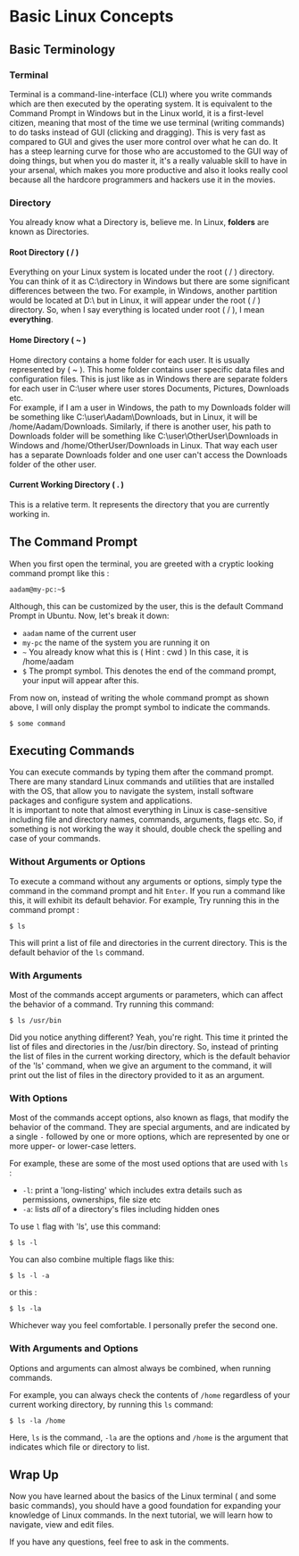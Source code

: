 # Basic Linux Concepts

## Basic Terminology

### Terminal
Terminal is a command-line-interface (CLI) where you write commands which are then executed by the operating system. It is equivalent to the Command Prompt in Windows but in the Linux world, it is a first-level citizen, meaning that most of the time we use terminal (writing commands) to do tasks instead of GUI (clicking and dragging). This is very fast as compared to GUI and  gives the user more control over what he can do. It has a steep learning curve for those who are accustomed to the GUI way of doing things, but when you do master it, it's a really valuable skill to have in your arsenal, which makes you more productive and also it looks really cool because all the hardcore programmers and hackers use it in the movies.

### Directory
You already know what a Directory is, believe me. In Linux, **folders** are known as Directories.
#### Root Directory ( / )
Everything on your Linux system is located under the root ( / ) directory. You can think of it as C:\\directory in Windows but there are some significant differences between the two. For example, in Windows, another partition would be located at D:\\ but in Linux, it will appear under the root ( / ) directory. So, when I say everything is located under root ( / ), I mean **everything**.
#### Home Directory ( ~ )
Home directory contains a home folder for each user. It is usually represented by ( ~ ). This home folder contains user specific data files and configuration files. This is just like as in Windows there are separate folders for each user in C:\\user where user stores Documents, Pictures, Downloads etc.  
For example, if I am a user in Windows, the path to my Downloads folder will be something like C:\\user\\Aadam\\Downloads, but in Linux, it will be /home/Aadam/Downloads. Similarly, if there is another user, his path to Downloads folder will be something like C:\\user\\OtherUser\\Downloads in Windows and /home/OtherUser/Downloads in Linux. That way each user has a separate Downloads folder and one user can't access the Downloads folder of the other user.
#### Current Working Directory ( . )
This is a relative term. It represents the directory that you are currently working in.

## The Command Prompt
When you first open the terminal, you are greeted with a cryptic looking command prompt like this :

    aadam@my-pc:~$

Although, this can be customized by the user, this is the default Command Prompt in Ubuntu.
Now, let's break it down:

- `aadam` name of the current user
- `my-pc` the name of the system you are running it on
- ` ~ ` You already know what this is ( Hint : cwd ) In this case, it is /home/aadam
- ` $ ` The prompt symbol. This denotes the end of the command prompt, your input will appear after this.

From now on, instead of writing the whole command prompt as shown above, I will only display the prompt symbol to indicate the commands.

    $ some command

## Executing Commands
You can execute commands by typing them after the command prompt. There are many standard Linux commands and utilities that are installed with the OS, that allow you to navigate the system, install software packages and configure system and applications.  
It is important to note that almost everything in Linux is case-sensitive including file and directory names, commands, arguments, flags etc. So, if something is not working the way it should, double check the spelling and case of your commands.

### Without Arguments or Options
To execute a command without any arguments or options, simply type the command in the command prompt and hit `Enter`.
If you run a command like this, it will exhibit its default behavior. For example, Try running this in the command prompt :

    $ ls

This will print a list of file and directories in the current directory. This is the default behavior of the `ls` command.

### With Arguments
Most of the commands accept arguments or parameters, which can affect the behavior of a command. Try running this command:

    $ ls /usr/bin

Did you notice anything different? Yeah, you're right. This time it printed the list of files and directories in the /usr/bin directory. So, instead of printing the list of files in the current working directory, which is the default behavior of the 'ls' command, when we give an argument to the command, it will print out the list of files in the directory provided to it as an argument.

### With Options
Most of the commands accept options, also known as flags, that modify the behavior of the command. They are special arguments, and are indicated by a single `-` followed by one or more options, which are represented by one or more upper- or lower-case letters.  

For example, these are some of the most used options that are used with `ls` :

- `-l`: print a 'long-listing' which includes extra details such as permissions, ownerships, file size etc
- `-a`: lists *all* of a directory's files including hidden ones

To use `l` flag with 'ls', use this command:

    $ ls -l

You can also combine multiple flags like this:

    $ ls -l -a

or this :

    $ ls -la

Whichever way you feel comfortable. I personally prefer the second one.
### With Arguments and Options
Options and arguments can almost always be combined, when running commands.

For example, you can always check the contents of `/home` regardless of your current working directory, by running this `ls` command:

    $ ls -la /home

Here, `ls` is the command, `-la` are the options and `/home` is the argument that indicates which file or directory to list.

## Wrap Up
Now you have learned about the basics of the Linux terminal ( and some basic commands), you should have a good foundation for expanding your knowledge of Linux commands. In the next tutorial, we will learn how to navigate, view and edit files.

If you have any questions, feel free to ask in the comments.
